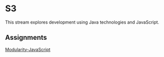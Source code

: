 # S3

This stream explores development using Java technologies and JavaScript.

## Assignments

[Modularity-JavaScript](https://classroom.github.com/a/r0HK1OZW)
